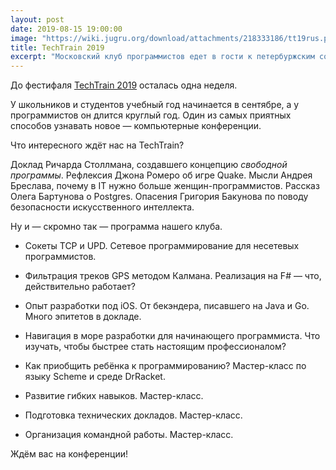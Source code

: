 ```yaml
---
layout: post
date: 2019-08-15 19:00:00
image: "https://wiki.jugru.org/download/attachments/218333186/tt19rus.png"
title: TechTrain 2019
excerpt: "Московский клуб программистов едет в гости к петербуржским соратникам."
---
```


До фестифаля [TechTrain 2019](http://techtrain.ru/) осталась одна неделя.

У школьников и студентов учебный год начинается в сентябре, а у программистов он длится круглый год. Один из самых приятных способов узнавать новое&nbsp;&mdash; компьютерные конференции.

Что интересного ждёт нас на TechTrain?

Доклад Ричарда Столлмана, создавшего концепцию *свободной программы*. Рефлексия Джона Ромеро об игре Quake. Мысли Андрея Бреслава, почему в IT нужно больше женщин-программистов. Рассказ Олега Бартунова о Postgres. Опасения Григория Бакунова по поводу безопасности искусственного интеллекта.

Ну и&nbsp;&mdash; скромно так&nbsp;&mdash; программа нашего клуба.

* Сокеты TCP и UPD. Сетевое программирование для несетевых программистов.

* Фильтрация треков GPS методом Калмана. Реализация на F#&nbsp;&mdash; что, действительно работает?

* Опыт разработки под iOS. От бекэндера, писавшего на Java и Go. Много эпитетов в докладе.

* Навигация в море разработки для начинающего программиста. Что изучать, чтобы быстрее стать настоящим профессионалом?

* Как приобщить ребёнка к программированию? Мастер-класс по языку Scheme и среде DrRacket.

* Развитие гибких навыков. Мастер-класс.

* Подготовка технических докладов. Мастер-класс.

* Организация командной работы. Мастер-класс.

Ждём вас на конференции!